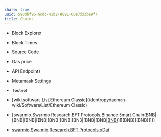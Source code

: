 ```yaml
---
share: true
uuid: 590dbf96-9cdc-41b2-8891-60e7d33be9f7
title: Chains
---
```

* Block Explorer
* Block Times
* Source Code
* Gas price
* API Endpoints
* Metamask Settings
* Testnet

* [wiki.software.List.Ethereum Classic](/dentropydaemon-wiki/Software/List/Ethereum Classic)
* [swarmio.Swarmio Research.BFT Protocols.Binance Smart Chain(BNB|[BNB|[BNB|[BNB|[BNB|[BNB|[BNB|[BNB|[BNB|[BNB)](/BNB)]]](BNB)](BNB)]]))
* [swarmio.Swarmio Research.BFT Protocols.xDai](/xDai)